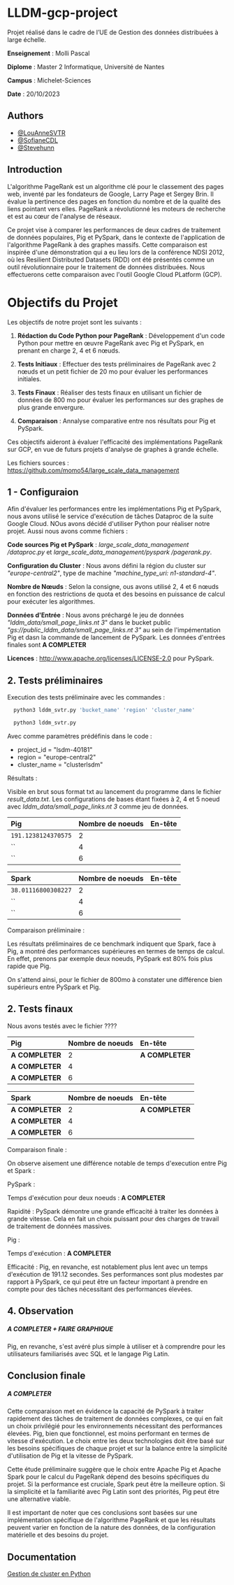 # LLDM-gcp-project


Projet réalisé dans le cadre de l’UE de Gestion des données distribuées à large échelle.

**Enseignement** : Molli Pascal

**Diplome** : Master 2 Informatique, Université de Nantes

**Campus** : Michelet-Sciences

**Date** : 20/10/2023



## Authors

- [@LouAnneSVTR](https://www.github.com/LouAnneSVTR)
- [@SofianeCDL](https://www.github.com/LouAnneSVTR](https://github.com/SofianeCDL))
- [@Stevehunn](https://www.github.com/Stevehunn)


## Introduction

L'algorithme PageRank est un algorithme clé pour le classement des pages web, inventé par les fondateurs de Google, Larry Page et Sergey Brin. Il évalue la pertinence des pages en fonction du nombre et de la qualité des liens pointant vers elles. PageRank a révolutionné les moteurs de recherche et est au cœur de l'analyse de réseaux.

Ce projet vise à  comparer les performances de deux cadres de traitement de données populaires, Pig et PySpark, dans le contexte de l'application de l'algorithme PageRank à des graphes massifs. Cette comparaison est inspirée d'une démonstration qui a eu lieu lors de la conférence NDSI 2012, où les Resilient Distributed Datasets (RDD) ont été présentés comme un outil révolutionnaire pour le traitement de données distribuées.
Nous effectuerons cette comparaison avec l'outil Google Cloud PLatform (GCP).


# Objectifs du Projet
Les objectifs de notre projet sont les suivants :

1. **Rédaction du Code Python pour PageRank** : Développement d'un code Python pour mettre en œuvre PageRank avec Pig et PySpark, en prenant en charge 2, 4 et 6 nœuds.

2. **Tests Initiaux** : Effectuer des tests préliminaires de PageRank avec 2 nœuds et un petit fichier de 20 mo pour évaluer les performances initiales.

3. **Tests Finaux** : Réaliser des tests finaux en utilisant un fichier de données de 800 mo pour évaluer les performances sur des graphes de plus grande envergure.

4. **Comparaison** : Annalyse comparative entre nos résultats pour Pig et PySpark.

Ces objectifs aideront à évaluer l'efficacité des implémentations PageRank sur GCP, en vue de futurs projets d'analyse de graphes à grande échelle.

Les fichiers sources : https://github.com/momo54/large_scale_data_management

## 1 - Configuraion

Afin d'évaluer les performances entre les implémentations Pig et PySpark, nous avons utilisé le service d'exécution de tâches Dataproc de la suite Google Cloud. NOus avons décidé d'utiliser Python pour réaliser notre projet. Aussi nous avons comme fichiers : 

**Code sources Pig et PySpark** : *large_scale_data_management
/dataproc.py* et *large_scale_data_management/pyspark
/pagerank.py*.

**Configuration du Cluster** : Nous avons défini la région du cluster sur *"europe-central2"*, type de machine *"machine_type_uri: n1-standard-4"*.

**Nombre de Nœuds** : Selon la consigne, ous avons utilisé 2, 4 et 6 nœuds en fonction des restrictions de quota et des besoins en puissance de calcul pour exécuter les algorithmes.

**Données d'Entrée** : Nous avons préchargé le jeu de données *"lddm_data/small_page_links.nt 3*" dans le bucket public *"gs://public_lddm_data/small_page_links.nt 3"* au sein de l'impémentation Pig et dasn la commande de lancement de PySpark.
Les données d'entrées finales sont **A COMPLETER**

**Licences** : http://www.apache.org/licenses/LICENSE-2.0 pour PySpark.


## 2. Tests préliminaires
Execution des tests préliminaire avec les commandes :

```bash
  python3 lddm_svtr.py 'bucket_name' 'region' 'cluster_name'
```

```bash
  python3 lddm_svtr.py
```
Avec comme paramètres prédéfinis dans le code : 
- project_id   = "lsdm-40181"
- region       = "europe-central2"
- cluster_name = "clusterlsdm"

Résultats : 

Visible en brut sous format txt au lancement du programme dans le fichier *result_data.txt*. 
Les configurations de bases étant fixées à 2, 4 et 5 noeud avec *lddm_data/small_page_links.nt 3* comme jeu de données. 

| Pig | Nombre de noeuds      | En-tête
| :-------- | :------------------------- | :------- |
| `191.1238124370575` |2 | |
| `` | 4 | |
| `` | 6 | |

| Spark     | Nombre de noeuds      | En-tête
| :------- | :------------------------- | :------- |
|  `38.01116800308227` |2 | |
| `` |4 | |
|  `` |6 | |


Comparaison préliminaire : 

Les résultats préliminaires de ce benchmark indiquent que Spark, face à Pig, a montré des performances supérieures en termes de temps de calcul.
En effet, prenons par exemple deux noeuds, PySpark est 80% fois plus rapide que Pig. 

On s'attend ainsi, pour le fichier de 800mo à constater une différence bien supérieurs entre PySpark et Pig.



## 2. Tests finaux

Nous avons testés avec le fichier ???? 

| Pig | Nombre de noeuds      | En-tête
| :-------- | :------------------------- | :------- |
| **A COMPLETER** |2 |**A COMPLETER** |
| **A COMPLETER** | 4 | |
| **A COMPLETER** | 6 | |

| Spark     | Nombre de noeuds      | En-tête
| :------- | :------------------------- | :------- |
| **A COMPLETER** |2 |**A COMPLETER** |
| **A COMPLETER** |4 | |
|  **A COMPLETER** |6 | |


Comparaison finale : 

On observe aisement une différence notable de temps d'execution entre Pig et Spark : 


PySpark :

Temps d'exécution pour deux noeuds : **A COMPLETER**

Rapidité : PySpark démontre une grande efficacité à traiter les données à grande vitesse. Cela en fait un choix puissant pour des charges de travail de traitement de données massives.


Pig :

Temps d'exécution : **A COMPLETER**

Efficacité : Pig, en revanche, est notablement plus lent avec un temps d'exécution de 191.12 secondes. Ses performances sont plus modestes par rapport à PySpark, ce qui peut être un facteur important à prendre en compte pour des tâches nécessitant des performances élevées.



## 4. Observation

##### **A COMPLETER + FAIRE GRAPHIQUE**


Pig, en revanche, s'est avéré plus simple à utiliser et à comprendre pour les utilisateurs familiarisés avec SQL et le langage Pig Latin.


## Conclusion finale 

##### **A COMPLETER**

Cette comparaison met en évidence la capacité de PySpark à traiter rapidement des tâches de traitement de données complexes, ce qui en fait un choix privilégié pour les environnements nécessitant des performances élevées. Pig, bien que fonctionnel, est moins performant en termes de vitesse d'exécution. Le choix entre les deux technologies doit être basé sur les besoins spécifiques de chaque projet et sur la balance entre la simplicité d'utilisation de Pig et la vitesse de PySpark.


Cette étude préliminaire suggère que le choix entre Apache Pig et Apache Spark pour le calcul du PageRank dépend des besoins spécifiques du projet. Si la performance est cruciale, Spark peut être la meilleure option. Si la simplicité et la familiarité avec Pig Latin sont des priorités, Pig peut être une alternative viable.

Il est important de noter que ces conclusions sont basées sur une implémentation spécifique de l'algorithme PageRank et que les résultats peuvent varier en fonction de la nature des données, de la configuration matérielle et des besoins du projet.




## Documentation

[Gestion de cluster en Python](https://cloud.google.com/dataproc/docs/tutorials/python-library-example?hl=fr)

